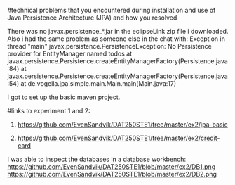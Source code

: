 #technical problems that you encountered during installation and use of Java Persistence Architecture (JPA) and how you resolved

There was no javax.persistence_*.jar in the eclipseLink zip file i downloaded. Also i had the same problem as someone else in the chat with: 
Exception in thread "main" javax.persistence.PersistenceException: No Persistence provider for EntityManager named todos
at javax.persistence.Persistence.createEntityManagerFactory(Persistence.java:84)
at javax.persistence.Persistence.createEntityManagerFactory(Persistence.java:54)
at de.vogella.jpa.simple.main.Main.main(Main.java:17)

I got to set up the basic maven project.

#links to experiment 1 and 2:

1. https://github.com/EvenSandvik/DAT250STE1/tree/master/ex2/jpa-basic

2. https://github.com/EvenSandvik/DAT250STE1/tree/master/ex2/credit-card

I was able to inspect the databases in a database workbench:
https://github.com/EvenSandvik/DAT250STE1/blob/master/ex2/DB1.png
https://github.com/EvenSandvik/DAT250STE1/blob/master/ex2/DB2.png
